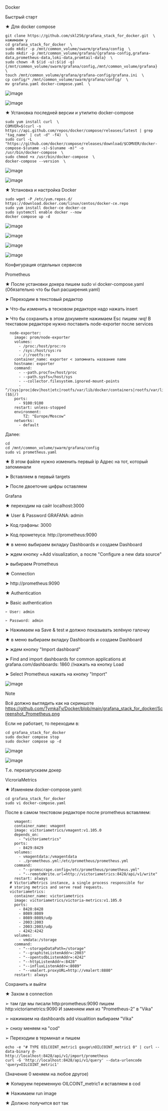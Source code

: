 Docker

Быстрый старт

★ Для docker compose

    git clone https://github.com/skl256/grafana_stack_for_docker.git  \ нажимаем y
    cd grafana_stack_for_docker  \
    sudo mkdir -p /mnt/common_volume/swarm/grafana/config  \
    sudo mkdir -p /mnt/common_volume/grafana/{grafana-config,grafana-data,prometheus-data,loki-data,promtail-data}  \
    sudo chown -R $(id -u):$(id -g) {/mnt/common_volume/swarm/grafana/config,/mnt/common_volume/grafana}  \
    touch /mnt/common_volume/grafana/grafana-config/grafana.ini  \
    cp config/* /mnt/common_volume/swarm/grafana/config/  \
    mv grafana.yaml docker-compose.yaml  \


![image](https://github.com/user-attachments/assets/aff91c2c-4315-471d-95b1-96fa0d849a2a)

![image](https://github.com/user-attachments/assets/3a16ba8e-5bd8-480d-b8c8-a4fd0dcec481)


★ Установка последней версии и утилитю docker-compose

    sudo yum install curl  \
    COMVER=$(curl -s https://api.github.com/repos/docker/compose/releases/latest | grep 'tag_name' | cut -d" -f4)  \
    sudo curl -L "https://github.com/docker/compose/releases/download/$COMVER/docker-compose-$(uname -s)-$(uname -m)" -o 
    /usr/bin/docker-compose  \
    sudo chmod +x /usr/bin/docker-compose  \
    docker-compose --version  \

![image](https://github.com/user-attachments/assets/0fb3523f-df39-4f2e-89c8-534505438508)

![image](https://github.com/user-attachments/assets/b3d2d3fd-51a3-43aa-9a75-ba4d8c5d7b2b)


★ Установка и настройка Docker

    sudo wget -P /etc/yum.repos.d/ https://download.docker.com/linux/centos/docker-ce.repo
    sudo yum install docker-ce docker-ce
    sudo systemctl enable docker --now
    docker compose up -d

![image](https://github.com/user-attachments/assets/8b036e9f-80fd-4d1d-bb29-3a31f3f4797f)

![image](https://github.com/user-attachments/assets/82d965b9-5341-4eff-9ab7-f205c92743d7)



![image](https://github.com/user-attachments/assets/01c60bc8-3113-45b0-9ea6-b95c3d91c306)


![image](https://github.com/user-attachments/assets/5c45d5f2-350b-4f5d-a4be-e1bc4b506ae3)


Конфигурация отдельных сервисов

Prometheus

★ После установки докера пишем sudo vi docker-compose.yaml (Обязательно что бы был расширения.yaml)


  
  ➤ Переходим в текстовый редактор
  
  ➤ Что-бы изменить в тесковом редакторе надо нажать insert
  
  ➤ Что бы сохранить в этом документе нажимаем Esc пишем :wq! В текставом редакторе нужно поставить node-exporter после services
  
      node-exporter:
        image: prom/node-exporter
        volumes:
          - /proc:/host/proc:ro
          - /sys:/host/sys:ro
          - /:/rootfs:ro
        container_name: exporter < запомнить название name
        hostname: exporter
        command:
          - --path.procfs=/host/proc
          - --path.sysfs=/host/sys
          - --collector.filesystem.ignored-mount-points
          - ^/(sys|proc|dev|host|etc|rootfs/var/lib/docker/containers|rootfs/var/lib/docker/overlay2|rootfs/run/docker/netns|rootfs/var/lib/docker/aufs)($$|/)
        ports:
          - 9100:9100
        restart: unless-stopped
        environment:
            TZ: "Europe/Moscow"
        networks:
          - default

Далее:

    cd
    cd /mnt/common_volume/swarm/grafana/config 
    sudo vi prometheus.yaml 

★ В этом файле нужно изменить первый ip Адрес на тот, который запоминали

  
  
  ➤ Вставляем в первый targets
  
  ➤ После двоеточие цифры оставляем

Grafana

★ переходим на сайт localhost:3000

★ User & Password GRAFANA: admin

  
  
  ➤ Код графаны: 3000
  
  ➤ Код прометеуса: http://prometheus:9090

★ в меню выбираем вкладку Dashboards и создаем Dashboard
  

  
  ➤ ждем кнопку +Add visualization, а после "Configure a new data source"
  
  ➤ выбираем Prometheus

★ Connection


  
  ➤ http://prometheus:9090

★ Authentication

  
  
  ➤ Basic authentication
    
    ➢ User: admin
    
    ➢ Password: admin
  

  
  ➤ Нажимаем на Save & test и должно показывать зелёную галочку

★ в меню выбираем вкладку Dashboards и создаем Dashboard


  
  ➤ ждем кнопку "Import dashboard"
  
  ➤ Find and import dashboards for common applications at grafana.com/dashboards: 1860 //нажать на кнопку Load
  
  ➤ Select Prometheus нажать на кнопку "Import"


![image](https://github.com/user-attachments/assets/8272c7c6-beeb-472b-afe2-d80274f9e20f)



Note

Всё должно выглядить как на скриншоте https://github.com/TymkaTy/Docker/blob/main/grafana_stack_for_docker/Screenshot_Prometheus.png


Если не работает, то переходим в:

    cd grafana_stack_for_docker
    sudo docker compose stop
    sudo docker compose up -d

![image](https://github.com/user-attachments/assets/40047abf-6f4a-45f1-984b-deab8484f990)

![image](https://github.com/user-attachments/assets/7d061740-ff41-45f8-9443-28c5e42521a9)


Т.е. перезапускаем докер

VicroriaMetrics

★ Изменяем docker-compose.yaml:

    cd grafana_stack_for_docker
    sudo vi docker-compose.yaml

После в самом текстовом редакторе после prometheus вставляем:

        vmagent:
        container_name: vmagent
        image: victoriametrics/vmagent:v1.105.0
        depends_on:
          - "victoriametrics"
        ports:
          - 8429:8429
        volumes:
          - vmagentdata:/vmagentdata
          - ./prometheus.yml:/etc/prometheus/prometheus.yml
        command:
          - "--promscrape.config=/etc/prometheus/prometheus.yml"
          - "--remoteWrite.url=http://victoriametrics:8428/api/v1/write"
        restart: always
      # VictoriaMetrics instance, a single process responsible for
      # storing metrics and serve read requests.
      victoriametrics:
        container_name: victoriametrics
        image: victoriametrics/victoria-metrics:v1.105.0
        ports:
          - 8428:8428
          - 8089:8089
          - 8089:8089/udp
          - 2003:2003
          - 2003:2003/udp
          - 4242:4242
        volumes:
          - vmdata:/storage
        command:
          - "--storageDataPath=/storage"
          - "--graphiteListenAddr=:2003"
          - "--opentsdbListenAddr=:4242"
          - "--httpListenAddr=:8428"
          - "--influxListenAddr=:8089"
          - "--vmalert.proxyURL=http://vmalert:8880"
        restart: always

Сохранить и выйти

★ Захом в connection


   
   ➢ там где мы писали http:prometheus:9090 пишем http:victoriametrics:9090 И заменяем имя из "Prometheus-2" в "Vika"
   
   ➢ нажимаем на dashboards add visualition выбираем "Vika"
   
   ➢ снизу меняем на "cod"
   
   ➢ Переходим в терминал и пишем

    echo -e "# TYPE OILCOINT_metric1 gauge\nOILCOINT_metric1 0" | curl --data-binary @- 
    http://localhost:8428/api/v1/import/prometheus  
    curl -G 'http://localhost:8428/api/v1/query' --data-urlencode 'query=OILCOINT_metric1'

(Значение 0 меняем на любое другое)

★ Копируем переменную OILCOINT_metric1 и вставляем в cod

★ Нажимаем run image

★ Должно получится вот так
